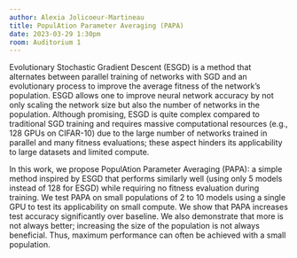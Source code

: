 ```yaml
---
author: Alexia Jolicoeur-Martineau
title: PopulAtion Parameter Averaging (PAPA)
date: 2023-03-29 1:30pm
room: Auditorium 1
---
```

Evolutionary Stochastic Gradient Descent (ESGD) is a method that alternates between parallel training of networks with SGD and an evolutionary process to improve the average fitness of the network’s population. ESGD allows one to improve neural network accuracy by not only scaling the network size but also the number of networks in the population. Although promising, ESGD is quite complex compared to traditional SGD training and requires massive computational resources (e.g., 128 GPUs on CIFAR-10) due to the large number of networks trained in parallel and many fitness evaluations; these aspect hinders its applicability to large datasets and limited compute.

In this work, we propose PopulAtion Parameter Averaging (PAPA): a simple method inspired by ESGD that performs similarly well (using only 5 models instead of 128 for ESGD) while requiring no fitness evaluation during training. We test PAPA on small populations of 2 to 10 models using a single GPU to test its applicability on small compute. We show that PAPA increases test accuracy significantly over baseline. We also demonstrate that more is not always better; increasing the size of the population is not always beneficial. Thus, maximum performance can often be achieved with a small population.
